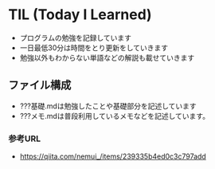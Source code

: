 # TIL (Today I Learned)
* プログラムの勉強を記録しています
* 一日最低30分は時間をとり更新をしていきます
* 勉強以外もわからない単語などの解説も載せていきます

## ファイル構成
* ???基礎.mdは勉強したことや基礎部分を記述しています
* ???メモ.mdは普段利用しているメモなどを記述しています。

### 参考URL
* https://qiita.com/nemui_/items/239335b4ed0c3c797add
